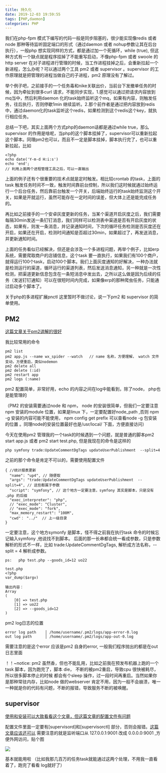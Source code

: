 ```yaml
---
title: 持久化
date: 2019-12-03 19:59:55
tags: [PHP,daemon]
categories: PHP
---
```


我们在php-fpm 模式下编写的代码一般是同步阻塞的，很少能实现像redis 或者 node 那种等待监听固定端口的形式（通过daemon 或者 nohup参数让其在后台执行），一般php 想实现同样的方式，都是通过加一个死循环，while (true),  但这种方式有一个缺点就是程序挂掉了不能重写启动，不像php-fpm 或者 swoole 的http server  在对子进程进行管理的时候，当工作进程挂掉之后，会重新拉起一个新进程，怎么办呢？可以通过两个工具 pm2 或者 supervisor 。supervisor 的工作原理就是把管理的进程当做自己的子进程，pm2 原理没有了解过。

<!--more-->

举个例子吧，之前接手的一个任务毒和nike关联出价，当前台下发撤单任务的时候，因为牵扯到很多curl 请求，不能同步实现，1.感觉可以通过把请求内容放到mq当中，然后利用daemon 化的task始终监听这个mq，如果有内容，则触发任务，往后执行，否则停歇1min 继续监听。2.那个前作者是通过把内容放到redis中，通过daemon化的task监听这个redis，如果检测到这个redis这个key，就执行相应任务。

总结一下吧，其实上面两个方式php的daemon话都是通过while true，那么supervisor 的作用是啥呢，当php的这个脚本挂掉了，supervisor可以重新拉起这个脚本。同理pm2也可以，而且不一定是脚本挂掉，脚本执行完了，也可以重新拉起，比如

```
<?php
echo date('Y-m-d H:i:s')
echo 'end';
// 利用上面两个进程管理工具之后，可以一直输出
```

上面的例子还有个很重要的技术点就是定时触发。相比较crontab 的task，上面的task 触发任务时间不一致，触发时间靠前台控制，所以我们这时候就通过始终运行一个后台任务，然后靠前台触发一个开关，后端始终运行的task始终监测这个开关，如果是开就运行，虽然可能存在一定时间的误差，但大体上还是能完成任务的。

再比如之前接手的一个安卓灰度更新的任务，当某个渠道开启灰度之后，我们需要每隔30min发送一条钉钉消息，我们同样可以检测表中渠道是否有开启灰度的状态，如果有，则发一条消息，并记录通知时间，下次的循环任务检测是否灰度还在开启，如果还在开启，检测时间通知是否超过30min，如果超过了，再发送消息，并更新通知时间。

上面的任务看似已经解决，但还是会涉及一个多进程问题，再举个例子，比如erp系统，需要爬取商户的店铺信息，这个task 要一直执行，如果我们有100个商户，就得运行100个task，启动100个脚本。我们上面灰度通知的好解决，一种办法就是检测运行的渠道，循环运行的渠道列表，然后发送消息通知，另一种就是一次性检测，把渠道更新信息包含在一条短消息中发出去，之所以这么做是因为后续的任务（发送钉钉通知）可以在很短时间内完成，如果像erp的那种爬虫任务，只能通过启动多个脚本了。



关于php的多进程扩展pnctl 这里暂时不做讨论，说一下pm2 和 supervisor 的简单使用。

## PM2

[这篇文章关于pm2讲解的很好](https://juejin.im/post/5b823506e51d4538d517662f)

我比较常用的命令

```
pm2 list
pm2 app.js --name wx_spider --watch   // name 名称，方便理解， watch 文件变动，方便重启，类似nodemon
pm2 delete all
pm2 delete (:id)
pm2 restart app
pm2 logs (:name)
```

pm2 配置简单，非常好用，echo 的内容之间在log中能看到，除了node， php也是能管理的

（PM2 的安装需要通过node 和 npm， node 的安装很简单，但我们一定要注意npm 安装的module 位置，如果是linux 下，一定要配置好node_path ,否则 npm -g 安装的内容可能不能使用， npm config  get prefix  可以查看node -g 包安装的位置 。同理node的安装位置最好也是/usr/local/ 下面，方便直接访问）

今天在使用pm2 管理我的一个task的时候遇到一个问题，就是普通的脚本pm2 start app.js 或者 pm2 start test.php, 但是我现在的命令是这样的

```
php symfony trade:UpdateCommentDgTags updateUserPublishment  --split=4
```

之前的那个命令是肯定不可以的，需要使用配置文件

```
{ //统计报表更新
  "name": "up4", // 随便取
  "args": "trade:UpdateCommentDgTags updateUserPublishment  --split=4", // 这些都属于参数
  "script": "symfony", // 这个地方一定要注意，symfony 其实是脚本，只是没有 .php 的后缀
  "exec_interpreter": "php",
  // "exec_mode": "Cluster",
  // "exec_mode": "fork",
  "max_memory_restart": "100M",
  "cwd"： "../"  // 上一级目录
}
```

一定要注意，这个地方symonfy 是脚本，怪不得之前我在执行task 命令的时候忘记输入symfony ,他说找不到脚本。 后面的那一长串都会统一看成参数，只是参数解析的形式不一样，比如 trade:UpdateCommentDgTags, 解析成方法名称，--split = 4 解析成参数。

```
ps:   php test.php --goods_id=12 uo22

test.php
<?php
var_dump($argv)

输出内容：
Array
(
    [0] => test.php
    [1] => uo22
    [2] => --goods_id=12
)
```



pm2 log日志的位置

```
error log path    │ /home/username/.pm2/logs/app-error-0.log
out log path      │ /home/username/.pm2/logs/app-out-0.log
```

需要注意的是这个error 应该是pm2 自身的error, 一般我们程序抛出的都是在out 日志里面



！！~notice: pm2 虽然香，但也不能乱用，比如之前我在预发布机器上跑的一个task 脚本，因为跑完了，脚本 die， 不断的被pm2重启，导致cpu 很快被耗尽，所以很多脚本停止的时候 都会有个sleep 操作，过一段时间再重启。当然如果你是那种常驻内存，比如node 做的webserver 肯定不用，因为一般不会崩溃，唯一一种就是你的代码有问题，不断的报错，导致服务不断的被唤醒。



## supervisor

[使用和安装可以大致看看这个文章，但这篇文章的配置文件有问题](https://learnku.com/laravel/t/2126/supervisor-installation-configuration-use)

配置文件里面一定要有[supervisord]和[supervisorctl] 部分，否则会报错。[这篇文章应该还可以](https://juejin.im/post/5c66be44f265da2de52d784d) 需要注意的就是监听端口从 127.0.0.1:9001 改成 0.0.0.0:9001 ,方便外网访问，贴个图

![](https://cytuchuang-1256930988.cos.ap-shanghai.myqcloud.com/20191203210626.png)

基本就能用啦 （比如我那几百万的任务task就能通过这两个处理，不用我一直看着了，跑完了看看 log就好了）